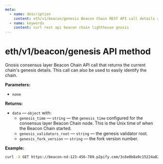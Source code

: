 ```yaml
---
meta:
  - name: description
    content: eth/v1/beacon/genesis Beacon Chain REST API call details and examples.
  - name: keywords
    content: curl rest api beacon chain lighthouse gnosis
---
```


# eth/v1/beacon/genesis API method

Gnosis consensus layer Beacon Chain API call that returns the current chain's genesis details. This call can also be used to easily identify the chain.

**Parameters:**

* `none`

**Returns:**

* `data` — `object` with:
  * `genesis_time` — `string` — the `genesis_time` configured for the consensus layer Beacon Chain node. This is the Unix time of when the Beacon Chain started.
  * `genesis_validators_root` — `string` — the genesis validator root.
  * `genesis_fork_version` — `string` — the fork version number.

**Example:**

``` sh
curl -X GET https://beacon-nd-123-456-789.p2pify.com/3c6e0b8a9c15224a8228b9a98ca1531d/eth/v1/beacon/genesis
```
